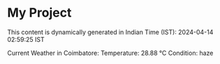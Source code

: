 # My Project

This content is dynamically generated in Indian Time (IST): 2024-04-14 02:59:25 IST


Current Weather in Coimbatore:
Temperature: 28.88 °C
Condition: haze
